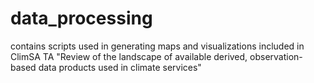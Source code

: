 # data_processing
contains scripts used in generating maps and visualizations included in ClimSA TA "Review of the landscape of available derived, observation-based data products used in climate services"
